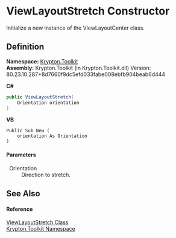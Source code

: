 # ViewLayoutStretch Constructor


Initialize a new instance of the ViewLayoutCenter class.



## Definition
**Namespace:** <a href="79d2eac2-21f4-54ff-7552-b20c33c30600.md">Krypton.Toolkit</a>  
**Assembly:** Krypton.Toolkit (in Krypton.Toolkit.dll) Version: 80.23.10.287+8d7660f9dc5efd033fabe008ebfb904beab6d444

**C#**
``` C#
public ViewLayoutStretch(
	Orientation orientation
)
```
**VB**
``` VB
Public Sub New ( 
	orientation As Orientation
)
```



#### Parameters
<dl><dt>  Orientation</dt><dd>Direction to stretch.</dd></dl>

## See Also


#### Reference
<a href="9b31bae2-6649-31c9-bd97-ea2e0ec4fac7.md">ViewLayoutStretch Class</a>  
<a href="79d2eac2-21f4-54ff-7552-b20c33c30600.md">Krypton.Toolkit Namespace</a>  

